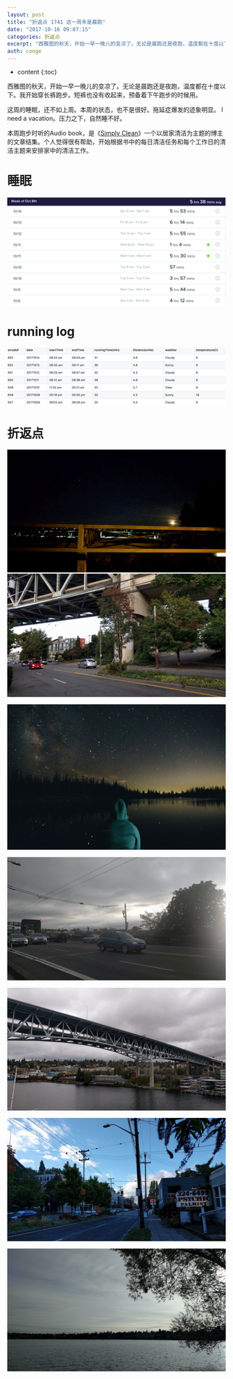 ```yaml
---
layout: post
title: "折返点 1741 这一周多是晨跑"
date: "2017-10-16 09:07:15"
categories: 折返点
excerpt: "西雅图的秋天，开始一早一晚儿的变凉了。无论是晨跑还是夜跑，温度都在十度以下。我开始穿长裤跑步。短裤也没有收起来，预备着下午跑步的时候用。 这周的..."
auth: conge
---
```

* content
{:toc}

西雅图的秋天，开始一早一晚儿的变凉了。无论是晨跑还是夜跑，温度都在十度以下。我开始穿长裤跑步。短裤也没有收起来，预备着下午跑步的时候用。

这周的睡眠，还不如上周。本周的状态，也不是很好。拖延症爆发的迹象明显。 I need a vacation。压力之下，自然睡不好。

本周跑步时听的Audio book，是《[Simply Clean](https://book.douban.com/subject/17576760/)》一个以居家清洁为主题的博主的文章结集。个人觉得很有帮助，开始根据书中的每日清洁任务和每个工作日的清洁主题来安排家中的清洁工作。

# 睡眠

![Sleeping chart](/assets/images/折返点/118382-f6dd62abe4221fb9.png)

# running log

![Running log week 41 2017](/assets/images/折返点/118382-2068e05cfbcc0744.png)

# 折返点

![20171008.jpg](/assets/images/折返点/118382-d20b22404b14716c.jpg)
![20171009.jpg](/assets/images/折返点/118382-b756fedc148381d7.jpg)

![20171010.jpg 这照片来自网上，这天跑步忘记拍照了](/assets/images/折返点/118382-e300a2cde7e6c6e3.jpg)

![20171011.jpg](/assets/images/折返点/118382-3b14283945161e66.jpg)

![20171012.jpg](/assets/images/折返点/118382-def41642e3527771.jpg)

![20171013.jpg](/assets/images/折返点/118382-e5d1cc3b6fab785a.jpg)

![20171014.jpg](/assets/images/折返点/118382-a41f545be41c5c87.jpg)
